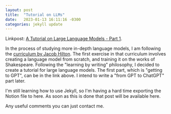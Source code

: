 ```yaml
---
layout: post
title:  "Tutorial on LLMs"
date:   2023-01-13 16:11:16 -0300
categories: jekyll update
---
```


Linkpost: [A Tutorial on Large Language Models - Part 1](https://dfnaiff.notion.site/A-Tutorial-on-Language-Models-1b14a09d5b234b6ab6bb2cffe6d3d8fb).

In the process of studying more in-depth language models, I am following the [curriculum by Jacob Hilton](https://github.com/jacobhilton/deep_learning_curriculum).
The first exercise in that curriculum involves creating a language model from scratch, and training it on the works of Shakespeare.
Following the "learning by writing" philosophy, I decided to create a tutorial for large language models. The first part, which is "getting to GPT", can be in the link above. I intend to write a "from GPT to ChatGPT" part later.

I'm still learning how to use Jekyll, so I'm having a hard time exporting the Notion file to here. As soon as this is done
that post will be available here.

Any useful comments you can just contact me.
